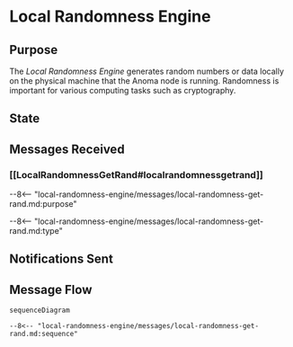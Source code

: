 <div class="engine" markdown>


# Local Randomness Engine

## Purpose

<!-- --8<-- [start:purpose] -->

The *Local Randomness Engine* generates random numbers or data locally on the physical machine that the Anoma node is running.
Randomness is important for various computing tasks such as cryptography.

<!-- --8<-- [end:purpose] -->

## State


## Messages Received

### [[LocalRandomnessGetRand#localrandomnessgetrand]]

--8<-- "local-randomness-engine/messages/local-randomness-get-rand.md:purpose"

--8<-- "local-randomness-engine/messages/local-randomness-get-rand.md:type"


## Notifications Sent


## Message Flow


<!-- --8<-- [start:messages] -->
```mermaid
sequenceDiagram

--8<-- "local-randomness-engine/messages/local-randomness-get-rand.md:sequence"
```
<!-- --8<-- [end:messages] -->

</div>
